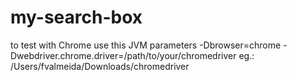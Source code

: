 # my-search-box

to test with Chrome use this JVM parameters
    -Dbrowser=chrome -Dwebdriver.chrome.driver=/path/to/your/chromedriver
        eg.: /Users/fvalmeida/Downloads/chromedriver
